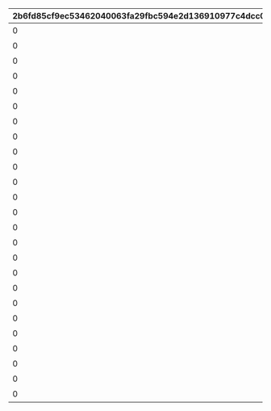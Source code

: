 |2b6fd85cf9ec53462040063fa29fbc594e2d136910977c4dcc047416c22feaa9|9defdbee9bb9b4126cba0182d9e8fe19fe890bc0d2369021ffac220e63d83ff8|d934ff4da183520088e23fbdf2a55f055859da02f2b8d5f4abf1521da66df772|9130bc9353bb25befb2888a43bab05f1b0852d543310fd6d978473dbb7ab45c1|8e5eae5dce12671dab2d4831e823b2a5d23661f091a35ca57f4b80245664b4a5|c083e48cefc72c1ea3d77cfe86f4b048434f04cbafc58fab122219b7fbf97e5e|8923c351ade0f91b4c283363b68b1c95e309e9929302324148aefde431da7d26|d0b9c2b136be05bc791232b22639642761331d5eca9d8a1ccab95d89b40425a1|
| --- | --- | --- | --- | --- | --- | --- | --- |
|0|90110001|110001|1|ガーゴイル（EASY）をクリアしよう|111|110001|70000|
|0|90110002|110002|1|ガーゴイル（NORMAL）をクリアしよう|112|110001|70000|
|0|90110003|110003|1|ガーゴイル（HARD）をクリアしよう|113|110001|70000|
|0|90110004|110004|1|ガーゴイル（VERY HARD）をクリアしよう|114|110001|70000|
|0|90110005|110005|1|ガーゴイル（EXTREME）をクリアしよう|115|110001|70000|
|0|90120001|120001|1|マグスガーゴイル（EASY）をクリアしよう|121|110001|70000|
|0|90120002|120002|1|マグスガーゴイル（NORMAL）をクリアしよう|122|110001|70000|
|0|90120003|120003|1|マグスガーゴイル（HARD）をクリアしよう|123|110001|70000|
|0|90120004|120004|1|マグスガーゴイル（VERY HARD）をクリアしよう|124|110001|70000|
|0|90120005|120005|1|マグスガーゴイル（EXTREME）をクリアしよう|125|110001|70000|
|0|90130001|130001|1|ガードガーゴイル（EASY）をクリアしよう|131|110001|70000|
|0|90130002|130002|1|ガードガーゴイル（NORMAL）をクリアしよう|132|110001|70000|
|0|90130003|130003|1|ガードガーゴイル（HARD）をクリアしよう|133|110001|70000|
|0|90130004|130004|1|ガードガーゴイル（VERY HARD）をクリアしよう|134|110001|70000|
|0|90130005|130005|1|ガードガーゴイル（EXTREME）をクリアしよう|135|110001|70000|
|0|90140001|140001|1|ガーゴイル・バースト（EASY）をクリアしよう|141|110001|70000|
|0|90140002|140002|1|ガーゴイル・バースト（NORMAL）をクリアしよう|142|110001|70000|
|0|90140003|140003|1|ガーゴイル・バースト（HARD）をクリアしよう|143|110001|70000|
|0|90140004|140004|1|ガーゴイル・バースト（VERY HARD）をクリアしよう|144|110001|70000|
|0|90140005|140005|1|ガーゴイル・バースト（EXTREME）をクリアしよう|145|110001|70000|
|0|90150001|150001|1|ガーゴイル・マギ（EASY）をクリアしよう|151|110001|70000|
|0|90150002|150002|1|ガーゴイル・マギ（NORMAL）をクリアしよう|152|110001|70000|
|0|90150003|150003|1|ガーゴイル・マギ（HARD）をクリアしよう|153|110001|70000|
|0|90150004|150004|1|ガーゴイル・マギ（VERY HARD）をクリアしよう|154|110001|70000|
|0|90150005|150005|1|ガーゴイル・マギ（EXTREME）をクリアしよう|155|110001|70000|